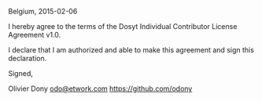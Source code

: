 Belgium, 2015-02-06

I hereby agree to the terms of the Dosyt Individual Contributor License
Agreement v1.0.

I declare that I am authorized and able to make this agreement and sign this
declaration.

Signed,

Olivier Dony odo@etwork.com https://github.com/odony
